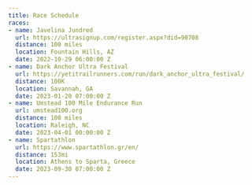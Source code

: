 ```yaml
---
title: Race Schedule
races:
- name: Javelina Jundred
  url: https://ultrasignup.com/register.aspx?did=90708
  distance: 100 miles
  location: Fountain Hills, AZ
  date: 2022-10-29 06:00:00 Z
- name: Dark Anchor Ultra Festival
  url: https://yetitrailrunners.com/run/dark_anchor_ultra_festival/
  distance: 100K
  location: Savannah, GA
  date: 2023-01-20 07:00:00 Z
- name: Umstead 100 Mile Endurance Run
  url: umstead100.org
  distance: 100 miles
  location: Raleigh, NC
  date: 2023-04-01 00:00:00 Z
- name: Spartathlon
  url: https://www.spartathlon.gr/en/
  distance: 153mi
  location: Athens to Sparta, Greece
  date: 2023-09-30 07:00:00 Z
---
```


